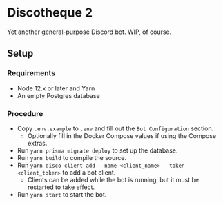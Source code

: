 # Discotheque 2

Yet another general-purpose Discord bot. WIP, of course. 

## Setup

### Requirements

- Node 12.x or later and Yarn
- An empty Postgres database

### Procedure

- Copy `.env.example` to `.env` and fill out the `Bot Configuration` section.
  - Optionally fill in the Docker Compose values if using the Compose extras.
- Run `yarn prisma migrate deploy` to set up the database.
- Run `yarn build` to compile the source.
- Run `yarn disco client add --name <client_name> --token <client_token>` to add a bot client.
  - Clients can be added while the bot is running, but it must be restarted to take effect.
- Run `yarn start` to start the bot.
